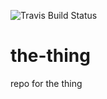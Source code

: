 ![Travis Build Status](https://travis-ci.org/getsometoast/the-thing.svg "Build Status")

# the-thing
repo for the thing
